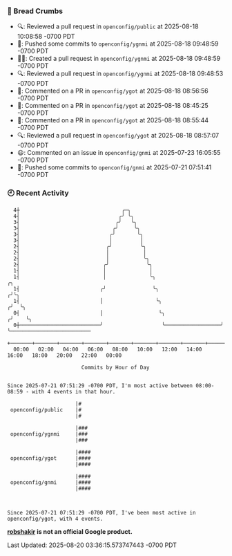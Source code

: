 ### 🍞 Bread Crumbs

 * 🔍: Reviewed a pull request in  `openconfig/public` at 2025-08-18 10:08:58 -0700 PDT
 * 🚢: Pushed some commits to `openconfig/ygnmi` at 2025-08-18 09:48:59 -0700 PDT
 * ✍🏼: Created a pull request in `openconfig/ygnmi` at 2025-08-18 09:48:59 -0700 PDT
 * 🔍: Reviewed a pull request in  `openconfig/ygnmi` at 2025-08-18 09:48:53 -0700 PDT
 * 💬: Commented on a PR in  `openconfig/ygot` at 2025-08-18 08:56:56 -0700 PDT
 * 💬: Commented on a PR in  `openconfig/ygot` at 2025-08-18 08:45:25 -0700 PDT
 * 💬: Commented on a PR in  `openconfig/ygot` at 2025-08-18 08:55:44 -0700 PDT
 * 🔍: Reviewed a pull request in  `openconfig/ygot` at 2025-08-18 08:57:07 -0700 PDT
 * 😃: Commented on an issue in `openconfig/gnmi` at 2025-07-23 16:05:55 -0700 PDT
 * 🚢: Pushed some commits to `openconfig/gnmi` at 2025-07-21 07:51:41 -0700 PDT

### 🕘 Recent Activity
```
  4┼                                 ╭─╮
  4┤                                ╭╯ ╰╮
  3┤                               ╭╯   ╰╮
  3┤                              ╭╯     ╰╮
  3┤                             ╭╯       ╰╮
  3┤                             │         │
  2┤                            ╭╯         ╰╮
  2┤                            │           │
  2┤                            │           ╰╮
  2┤                           ╭╯            ╰╮
  1┤                           │              │
  1┤                           │              ╰╮                        ╭╮
  1┤                          ╭╯               ╰╮                      ╭╯╰╮
  1┤                          │                 ╰╮                    ╭╯  ╰╮
  0┤                          │                  ╰╮                  ╭╯    ╰╮
  0┼──────────────────────────╯                   ╰──────────────────╯      ╰──────────────────────────
    +───────+───────+───────+───────+───────+───────+───────+───────+───────+───────+───────+───────+────
  00:00   02:00   04:00   06:00   08:00   10:00   12:00   14:00   16:00   18:00   20:00   22:00   00:00   

						Commits by Hour of Day


Since 2025-07-21 07:51:29 -0700 PDT, I'm most active between 08:00-08:59 - with 4 events in that hour.

```



```
                      |#
 openconfig/public    |#
                      |#

                      |###
 openconfig/ygnmi     |###
                      |###

                      |####
 openconfig/ygot      |####
                      |####

                      |####
 openconfig/gnmi      |####
                      |####



Since 2025-07-21 07:51:29 -0700 PDT, I've been most active in openconfig/ygot, with 4 events.

```
**[robshakir](mailto:robjs@google.com) is not an official Google product.**  


Last Updated: 2025-08-20 03:36:15.573747443 -0700 PDT

